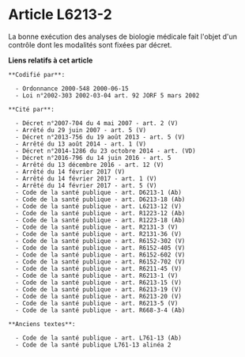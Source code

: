 # Article L6213-2

La bonne exécution des analyses de biologie médicale fait l'objet d'un contrôle dont les modalités sont fixées par décret.

**Liens relatifs à cet article**

	**Codifié par**:

	  - Ordonnance 2000-548 2000-06-15
	  - Loi n°2002-303 2002-03-04 art. 92 JORF 5 mars 2002

	**Cité par**:

	  - Décret n°2007-704 du 4 mai 2007 - art. 2 (V)
	  - Arrêté du 29 juin 2007 - art. 5 (V)
	  - Décret n°2013-756 du 19 août 2013 - art. 5 (V)
	  - Arrêté du 13 août 2014 - art. 1 (V)
	  - Décret n°2014-1286 du 23 octobre 2014 - art. (VD)
	  - Décret n°2016-796 du 14 juin 2016 - art. 5
	  - Arrêté du 13 décembre 2016 - art. 12 (V)
	  - Arrêté du 14 février 2017 (V)
	  - Arrêté du 14 février 2017 - art. 1 (V)
	  - Arrêté du 14 février 2017 - art. 5 (V)
	  - Code de la santé publique - art. D6213-1 (Ab)
	  - Code de la santé publique - art. D6213-18 (Ab)
	  - Code de la santé publique - art. L6213-12 (V)
	  - Code de la santé publique - art. R1223-12 (Ab)
	  - Code de la santé publique - art. R1223-18 (Ab)
	  - Code de la santé publique - art. R2131-3 (V)
	  - Code de la santé publique - art. R2131-36 (V)
	  - Code de la santé publique - art. R6152-302 (V)
	  - Code de la santé publique - art. R6152-405 (V)
	  - Code de la santé publique - art. R6152-602 (V)
	  - Code de la santé publique - art. R6152-702 (V)
	  - Code de la santé publique - art. R6211-45 (V)
	  - Code de la santé publique - art. R6213-1 (V)
	  - Code de la santé publique - art. R6213-15 (V)
	  - Code de la santé publique - art. R6213-19 (V)
	  - Code de la santé publique - art. R6213-20 (V)
	  - Code de la santé publique - art. R6213-5 (V)
	  - Code de la santé publique - art. R668-3-4 (Ab)

	**Anciens textes**:

	  - Code de la santé publique - art. L761-13 (Ab)
	  - Code de la santé publique L761-13 alinéa 2
